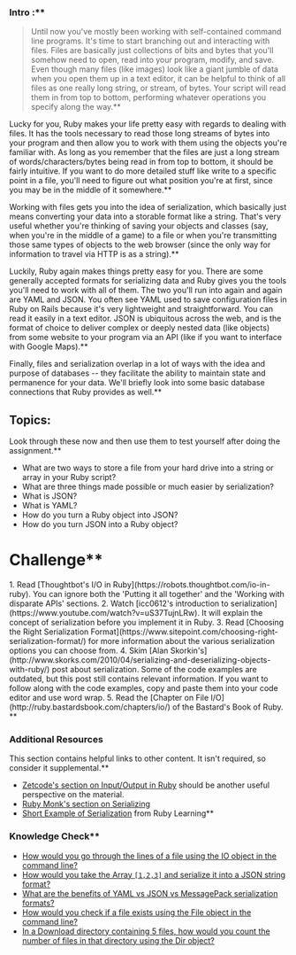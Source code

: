 ### Intro :**



>Until now you've mostly been working with self-contained command line programs.  It's time to start branching out and interacting with files.  Files are basically just collections of bits and bytes that you'll somehow need to open, read into your program, modify, and save.  Even though many files (like images) look like a giant jumble of data when you open them up in a text editor, it can be helpful to think of all files as one really long string, or stream, of bytes.  Your script will read them in from top to bottom, performing whatever operations you specify along the way.**


Lucky for you, Ruby makes your life pretty easy with regards to dealing with files.  It has the tools necessary to read those long streams of bytes into your program and then allow you to work with them using the objects you're familiar with.  As long as you remember that the files are just a long stream of words/characters/bytes being read in from top to bottom, it should be fairly intuitive.  If you want to do more detailed stuff like write to a specific point in a file, you'll need to figure out what position you're at first, since you may be in the middle of it somewhere.**


Working with files gets you into the idea of serialization, which basically just means converting your data into a storable format like a string.  That's very useful whether you're thinking of saving your objects and classes (say, when you're in the middle of a game) to a file or when you're transmitting those same types of objects to the web browser (since the only way for information to travel via HTTP is as a string).**


Luckily, Ruby again makes things pretty easy for you. There are some generally accepted formats for serializing data and Ruby gives you the tools you'll need to work with all of them.  The two you'll run into again and again are YAML and JSON.  You often see YAML used to save configuration files in Ruby on Rails because it's very lightweight and straightforward.  You can read it easily in a text editor.  JSON is ubiquitous across the web, and is the format of choice to deliver complex or deeply nested data (like objects) from some website to your program via an API (like if you want to interface with Google Maps).**


Finally, files and serialization overlap in a lot of ways with the idea and purpose of databases -- they facilitate the ability to maintain state and permanence for your data.  We'll briefly look into some basic database connections that Ruby provides as well.**


## Topics:
Look through these now and then use them to test yourself after doing the assignment.**


* What are two ways to store a file from your hard drive into a string or array in your Ruby script?
* What are three things made possible or much easier by serialization?
* What is JSON?
* What is YAML?
* How do you turn a Ruby object into JSON?
* How do you turn JSON into a Ruby object?
# Challenge**


<div class="lesson-content__panel" markdown="1">
  1. Read [Thoughtbot's I/O in Ruby](https://robots.thoughtbot.com/io-in-ruby). You can ignore both the 'Putting it all together' and the 'Working with disparate APIs' sections.
  2. Watch [icc0612's introduction to serialization](https://www.youtube.com/watch?v=uS37TujnLRw). It will explain the concept of serialization before you implement it in Ruby.
  3. Read [Choosing the Right Serialization Format](https://www.sitepoint.com/choosing-right-serialization-format/) for more information about the various serialization options you can choose from.
  4. Skim [Alan Skorkin's](http://www.skorks.com/2010/04/serializing-and-deserializing-objects-with-ruby/) post about serialization. Some of the code examples are outdated, but this post still contains relevant information. If you want to follow along with the code examples, copy and paste them into your code editor and use word wrap.
  5. Read the [Chapter on File I/O](http://ruby.bastardsbook.com/chapters/io/) of the Bastard's Book of Ruby.
</div>**


### Additional Resources
This section contains helpful links to other content. It isn't required, so consider it supplemental.**


* [Zetcode's section on Input/Output in Ruby](http://zetcode.com/lang/rubytutorial/io/) should be another useful perspective on the material.
* [Ruby Monk's section on Serializing](https://web.archive.org/web/20160505174806/http://rubymonk.com/learning/books/4-ruby-primer-ascent/chapters/45-more-classes/lessons/104-serializing)
* [Short Example of Serialization](https://web.archive.org/web/20200627063721/http://rubylearning.com/satishtalim/object_serialization.html) from Ruby Learning**


### Knowledge Check**


  * <a class='knowledge-check-link' href='https://thoughtbot.com/blog/io-in-ruby'>How would you go through the lines of a file using the IO object in the command line?</a>
  * <a class='knowledge-check-link' href='https://www.sitepoint.com/choosing-right-serialization-format/'>How would you take the Array `[1,2,3]` and serialize it into a JSON string format?</a>
  * <a class='knowledge-check-link' href='https://www.sitepoint.com/choosing-right-serialization-format/'>What are the benefits of YAML vs JSON vs MessagePack serialization formats?</a>
  * <a class='knowledge-check-link' href='http://ruby.bastardsbook.com/chapters/io/'>How would you check if a file exists using the File object in the command line?</a>
  * <a class='knowledge-check-link' href='http://ruby.bastardsbook.com/chapters/io/'>In a Download directory containing 5 files, how would you count the number of files in that directory using the Dir object?</a>
